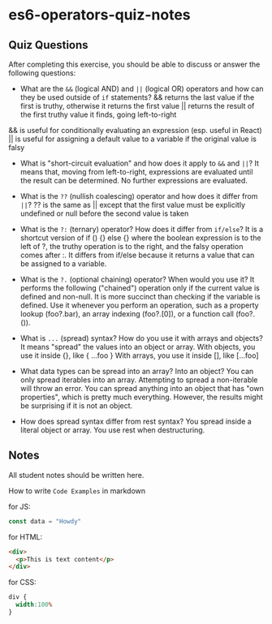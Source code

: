 # es6-operators-quiz-notes

## Quiz Questions

After completing this exercise, you should be able to discuss or answer the following questions:

- What are the `&&` (logical AND) and `||` (logical OR) operators and how can they be used outside of `if` statements?
&& returns the last value if the first is truthy, otherwise it returns the first value
|| returns the result of the first truthy value it finds, going left-to-right

&& is useful for conditionally evaluating an expression (esp. useful in React)
|| is useful for assigning a default value to a variable if the original value is falsy

- What is "short-circuit evaluation" and how does it apply to `&&` and `||`?
It means that, moving from left-to-right, expressions are evaluated until the result can be determined. No further expressions are evaluated.

- What is the `??` (nullish coalescing) operator and how does it differ from `||`?
?? is the same as || except that the first value must be explicitly undefined or null before the second value is taken

- What is the `?:` (ternary) operator? How does it differ from `if/else`?
It is a shortcut version of if () {} else {} where the boolean expression is to the left of ?, the truthy operation is to the right, and the falsy operation comes after :.
It differs from if/else because it returns a value that can be assigned to a variable.

- What is the `?.` (optional chaining) operator? When would you use it?
It performs the following ("chained") operation only if the current value is defined and non-null. It is more succinct than checking if the variable is defined.
Use it whenever you perform an operation, such as a property lookup (foo?.bar), an array indexing (foo?.[0]), or a function call (foo?.()).

- What is `...` (spread) syntax? How do you use it with arrays and objects?
It means "spread" the values into an object or array.
With objects, you use it inside {}, like { ...foo }
With arrays, you use it inside [], like [...foo]

- What data types can be spread into an array? Into an object?
You can only spread iterables into an array. Attempting to spread a non-iterable will throw an error.
You can spread anything into an object that has "own properties", which is pretty much everything. However, the results might be surprising if it is not an object.

- How does spread syntax differ from rest syntax?
You spread inside a literal object or array. You use rest when destructuring.


## Notes

All student notes should be written here.


How to write `Code Examples` in markdown

for JS:
```js
const data = "Howdy"
```

for HTML:
```html
<div>
  <p>This is text content</p>
</div>
```

for CSS:
```css
div {
  width:100%
}
```
